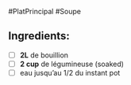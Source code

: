 #PlatPrincipal #Soupe

## Ingredients:
- [ ] **2L** de bouillion 
- [ ] **2 cup** de légumineuse (soaked) 
- [ ] eau jusqu’au 1/2 du instant pot